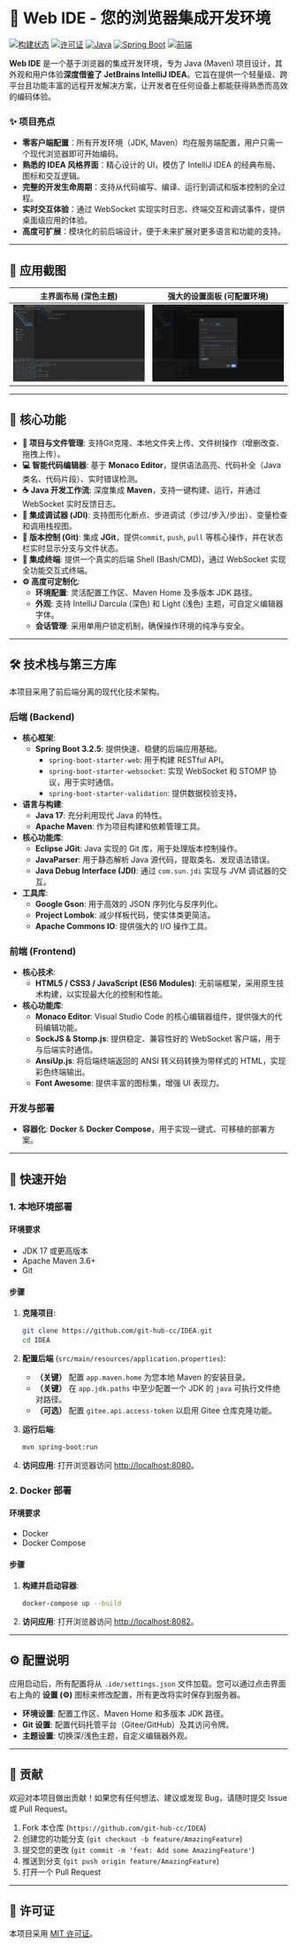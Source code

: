 # 🚀 Web IDE - 您的浏览器集成开发环境

[![构建状态](https://img.shields.io/badge/build-passing-brightgreen)](https://github.com/git-hub-cc/IDEA)
[![许可证](https://img.shields.io/badge/license-MIT-blue)](https://github.com/git-hub-cc/IDEA/blob/main/LICENSE)
[![Java](https://img.shields.io/badge/Java-17-orange)](https://www.java.com)
[![Spring Boot](https://img.shields.io/badge/Spring%20Boot-3.2.5-green)](https://spring.io/projects/spring-boot)
[![前端](https://img.shields.io/badge/Frontend-JS%20%7C%20Monaco-yellow)](https://microsoft.github.io/monaco-editor/)

**Web IDE** 是一个基于浏览器的集成开发环境，专为 Java (Maven) 项目设计，其外观和用户体验**深度借鉴了 JetBrains IntelliJ IDEA**。它旨在提供一个轻量级、跨平台且功能丰富的远程开发解决方案，让开发者在任何设备上都能获得熟悉而高效的编码体验。

### ✨ 项目亮点

-   **零客户端配置**：所有开发环境（JDK, Maven）均在服务端配置，用户只需一个现代浏览器即可开始编码。
-   **熟悉的 IDEA 风格界面**：精心设计的 UI，模仿了 IntelliJ IDEA 的经典布局、图标和交互逻辑。
-   **完整的开发生命周期**：支持从代码编写、编译、运行到调试和版本控制的全过程。
-   **实时交互体验**：通过 WebSocket 实现实时日志、终端交互和调试事件，提供桌面级应用的体验。
-   **高度可扩展**：模块化的前后端设计，便于未来扩展对更多语言和功能的支持。

---

## 📸 应用截图

| 主界面布局 (深色主题)                           | 强大的设置面板 (可配置环境)                     |      
| ----------------------------------------------- | ----------------------------------------------- | 
| ![Web IDE 主界面](screenshots/placeholder-main-ui.png) | ![设置面板](screenshots/placeholder-settings.png) | 

---

## 🌟 核心功能

-   **📁 项目与文件管理**: 支持Git克隆、本地文件夹上传、文件树操作（增删改查、拖拽上传）。
-   **💻 智能代码编辑器**: 基于 **Monaco Editor**，提供语法高亮、代码补全（Java类名、代码片段）、实时错误检测。
-   **☕ Java 开发工作流**: 深度集成 **Maven**，支持一键构建、运行，并通过 WebSocket 实时反馈日志。
-   **🐞 集成调试器 (JDI)**: 支持图形化断点、步进调试（步过/步入/步出）、变量检查和调用栈视图。
-   **🌿 版本控制 (Git)**: 集成 **JGit**，提供`commit`, `push`, `pull` 等核心操作，并在状态栏实时显示分支与文件状态。
-   **🔌 集成终端**: 提供一个真实的后端 Shell (Bash/CMD)，通过 WebSocket 实现全功能交互式终端。
-   **⚙️ 高度可定制化**:
    - **环境配置**: 灵活配置工作区、Maven Home 及多版本 JDK 路径。
    - **外观**: 支持 IntelliJ Darcula (深色) 和 Light (浅色) 主题，可自定义编辑器字体。
    - **会话管理**: 采用单用户锁定机制，确保操作环境的纯净与安全。

---

## 🛠️ 技术栈与第三方库

本项目采用了前后端分离的现代化技术架构。

### **后端 (Backend)**

-   **核心框架**:
    - **Spring Boot 3.2.5**: 提供快速、稳健的后端应用基础。
        - `spring-boot-starter-web`: 用于构建 RESTful API。
        - `spring-boot-starter-websocket`: 实现 WebSocket 和 STOMP 协议，用于实时通信。
        - `spring-boot-starter-validation`: 提供数据校验支持。
-   **语言与构建**:
    - **Java 17**: 充分利用现代 Java 的特性。
    - **Apache Maven**: 作为项目构建和依赖管理工具。
-   **核心功能库**:
    - **Eclipse JGit**: Java 实现的 Git 库，用于处理版本控制操作。
    - **JavaParser**: 用于静态解析 Java 源代码，提取类名、发现语法错误。
    - **Java Debug Interface (JDI)**: 通过 `com.sun.jdi` 实现与 JVM 调试器的交互。
-   **工具库**:
    - **Google Gson**: 用于高效的 JSON 序列化与反序列化。
    - **Project Lombok**: 减少样板代码，使实体类更简洁。
    - **Apache Commons IO**: 提供强大的 I/O 操作工具。

### **前端 (Frontend)**

-   **核心技术**:
    - **HTML5 / CSS3 / JavaScript (ES6 Modules)**: 无前端框架，采用原生技术构建，以实现最大化的控制和性能。
-   **核心功能库**:
    - **Monaco Editor**: Visual Studio Code 的核心编辑器组件，提供强大的代码编辑功能。
    - **SockJS & Stomp.js**: 提供稳定、兼容性好的 WebSocket 客户端，用于与后端实时通信。
    - **AnsiUp.js**: 将后端终端返回的 ANSI 转义码转换为带样式的 HTML，实现彩色终端输出。
    - **Font Awesome**: 提供丰富的图标集，增强 UI 表现力。

### **开发与部署**

-   **容器化**: **Docker** & **Docker Compose**，用于实现一键式、可移植的部署方案。

---

## 🚀 快速开始

### 1. 本地环境部署

#### **环境要求**
-   JDK 17 或更高版本
-   Apache Maven 3.6+
-   Git

#### **步骤**

1.  **克隆项目**:
    ```bash
    git clone https://github.com/git-hub-cc/IDEA.git
    cd IDEA
    ```

2.  **配置后端** (`src/main/resources/application.properties`):
    - **（关键）** 配置 `app.maven.home` 为您本地 Maven 的安装目录。
    - **（关键）** 在 `app.jdk.paths` 中至少配置一个 JDK 的 `java` 可执行文件绝对路径。
    - **（可选）** 配置 `gitee.api.access-token` 以启用 Gitee 仓库克隆功能。

3.  **运行后端**:
    ```bash
    mvn spring-boot:run
    ```

4.  **访问应用**: 打开浏览器访问 [http://localhost:8080](http://localhost:8080)。

### 2. Docker 部署

#### **环境要求**
-   Docker
-   Docker Compose

#### **步骤**

1.  **构建并启动容器**:
    ```bash
    docker-compose up --build
    ```

2.  **访问应用**: 打开浏览器访问 [http://localhost:8082](http://localhost:8082)。

---

## ⚙️ 配置说明

应用启动后，所有配置将从 `.ide/settings.json` 文件加载。您可以通过点击界面右上角的 **设置 (⚙️)** 图标来修改配置，所有更改将实时保存到服务器。

-   **环境设置**: 配置工作区、Maven Home 和多版本 JDK 路径。
-   **Git 设置**: 配置代码托管平台（Gitee/GitHub）及其访问令牌。
-   **主题设置**: 切换深/浅色主题，自定义编辑器外观。

---

## 🤝 贡献

欢迎对本项目做出贡献！如果您有任何想法、建议或发现 Bug，请随时提交 Issue 或 Pull Request。

1.  Fork 本仓库 (`https://github.com/git-hub-cc/IDEA`)
2.  创建您的功能分支 (`git checkout -b feature/AmazingFeature`)
3.  提交您的更改 (`git commit -m 'feat: Add some AmazingFeature'`)
4.  推送到分支 (`git push origin feature/AmazingFeature`)
5.  打开一个 Pull Request

---

## 📄 许可证

本项目采用 [MIT 许可证](https://github.com/git-hub-cc/IDEA/blob/main/LICENSE)。